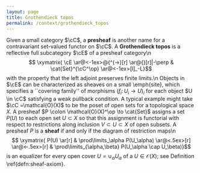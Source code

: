 ```yaml
---
layout: page
title: Grothendieck topos
permalink: /context/grothendieck_topos
---
```

Given a small category $\cC$, a **presheaf** is another name for a contravariant set-valued functor on $\cC$.  A **Grothendieck topos** is a reflective full subcategory $\cE$ of a presheaf category\n$$ \xymatrix{ \cE \ar@<-1ex>@{^(->}[r] \ar@{}[r]|-\perp & \cat{Set}^{\cC^\op} \ar@<-1ex>[l]_-L}$$ with the property that the left adjoint preserves finite limits.\n Objects in $\cE$ can be characterized as sheaves on a small \emph{site}, which specifies a ``covering family'' of morphisms $(f_i \colon U_i \to U)_i$ for each object $U \in \cC$ satisfying a weak pullback condition. A typical example might take $\cC =\mathcal{O}(X)$ to be the poset of open sets for a topological space $X$. A presheaf $P \colon \mathcal{O}(X)^\op \to \cat{Set}$ assigns a set $P(U)$ to each open set $U \subset X$ so that this assignment is functorial with respect to restrictions along inclusion $V \subset U \subset X$ of open subsets. A presheaf $P$ is a **sheaf** if and only if the diagram of restriction maps\n$$ \xymatrix{ P(U) \ar[r] & \prod\limits_\alpha P(U_\alpha) \ar@<.5ex>[r] \ar@<-.5ex>[r] & \prod\limits_{\alpha,\beta} P(U_\alpha \cap U_\beta)}$$ is an equalizer for every open cover $U = \cup_\alpha U_\alpha$ of a $U \in \mathcal{O}(X)$; see Definition \ref{defn:sheaf-axiom}.
